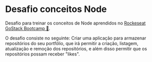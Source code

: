 # Desafio conceitos Node

Desafio para treinar os conceitos de Node aprendidos no <a href="https://rocketseat.com.br/bootcamp" target="_blank"> Rockeseat GoStack Bootcamp 🚀</a>.

O desafio consiste no seguinte: 
Criar uma aplicação para armazenar repositórios do seu portfólio, que irá permitir a criação, listagem, atualização e remoção dos repositórios, e além disso permitir que os repositórios possam receber "likes".
